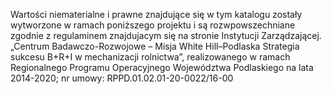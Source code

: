 Wartości niematerialne i prawne znajdujące się w tym katalogu zostały wytworzone w ramach poniższego projektu i są rozwpowszechniane zgodnie z regulaminem znajdujacym się na stronie Instytucji Zarządzającej.
„Centrum Badawczo-Rozwojowe – Misja White Hill–Podlaska Strategia sukcesu B+R+I w mechanizacji rolnictwa”,
realizowanego w ramach Regionalnego Programu Operacyjnego Województwa Podlaskiego na lata 2014-2020; 
nr umowy: RPPD.01.02.01-20-0022/16-00
